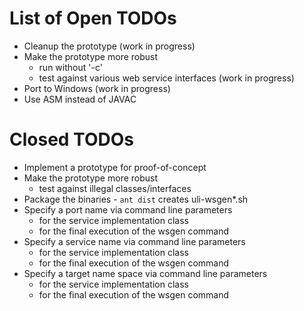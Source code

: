 List of Open TODOs
==================

* Cleanup the prototype (work in progress)
* Make the prototype more robust
    * run without '-c'
    * test against various web service interfaces (work in progress)
* Port to Windows (work in progress)
* Use ASM instead of JAVAC

Closed TODOs
============

* Implement a prototype for proof-of-concept
* Make the prototype more robust
    * test against illegal classes/interfaces
* Package the binaries - `ant dist` creates uli-wsgen*.sh
* Specify a port name via command line parameters
    * for the service implementation class
    * for the final execution of the wsgen command
* Specify a service name via command line parameters
    * for the service implementation class
    * for the final execution of the wsgen command
* Specify a target name space via command line parameters
    * for the service implementation class
    * for the final execution of the wsgen command
